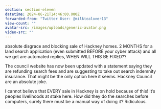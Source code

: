 ```yaml
---
section: section-eleven
datetime: 2024-06-21T14:46:00.000Z
forwarded-from: "Twitter User: @milktealover13"
view-count: ""
avatar-src: /images/uploads/generic-avatar.png
video-src: ""
---
```

absolute disgrace and blocking sale of Hackney homes. 2 MONTHS for a land search application (even submitted BEFORE your cyber attack) and all we get are automated replies, WHEN WILL THIS BE FIXED??

The council website has now been updated with a statement saying they are refunding search fees and are suggesting to take out search indemnity insurance. That might be the only option here it seems. Hackney Council are an absolute joke.

I cannot believe that EVERY sale in Hackney is on hold because of this! It’s peoples livelihoods at stake here. How did they do the searches before computers, surely there must be a manual way of doing it? Ridiculous.
